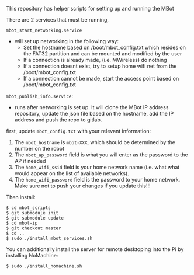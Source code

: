 This repository has helper scripts for setting up and running the MBot

There are 2 services that must be running,

`mbot_start_networking.service`
- will set up networking in the following way:
    - Set the hostname based on /boot/mbot_config.txt which resides on the FAT32 partition and can be 
        mounted and modified by the user
    - If a connection is already made, (i.e. MWireless) do nothing
    - If a connection doesnt exist, try to setup home wifi net from the /boot/mbot_config.txt
    - If a connection cannot be made, start the access point based on /boot/mbot_config.txt

`mbot_publish_info.service`:
- runs after networking is set up.  It will clone the MBot IP address repository, update the json file based on the hostname, add the IP address and push the repo to gitlab.

first, update `mbot_config.txt` with your relevant information:
1. The `mbot_hostname` is `mbot-XXX`, which should be determined by the number on the robot
2. The `mbot_ap_password` field is what you will enter as the password to the AP if needed
3. The `home_wifi_ssid` field is your home network name (i.e. what what would appear on the list of available networks).
4. The `home_wifi_password` field is the password to your home network. Make sure not to push your changes if you update this!!!

Then install:
```
$ cd mbot_scripts
$ git submodule init
$ git submodule update
$ cd mbot-ip
$ git checkout master
$ cd ..
$ sudo ./install_mbot_services.sh
```

You can additionally install the server for remote desktoping into the Pi by installing NoMachine:
```
$ sudo ./install_nomachine.sh
```
